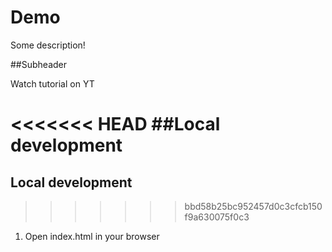 # Demo

Some description!

##Subheader

Watch tutorial on YT

<<<<<<< HEAD
##Local development
=======
## Local development
>>>>>>> bbd58b25bc952457d0c3cfcb150f9a630075f0c3

1. Open index.html in your browser
